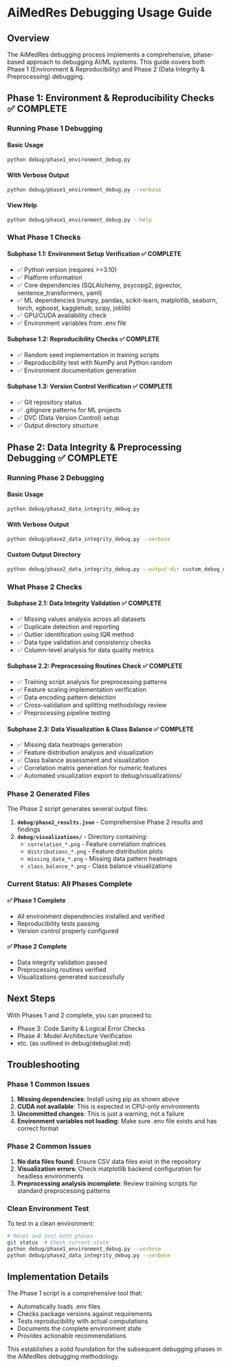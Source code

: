 # AiMedRes Debugging Usage Guide

## Overview

The AiMedRes debugging process implements a comprehensive, phase-based approach to debugging AI/ML systems. This guide covers both Phase 1 (Environment & Reproducibility) and Phase 2 (Data Integrity & Preprocessing) debugging.

## Phase 1: Environment & Reproducibility Checks ✅ COMPLETE

### Running Phase 1 Debugging

#### Basic Usage
```bash
python debug/phase1_environment_debug.py
```

#### With Verbose Output
```bash
python debug/phase1_environment_debug.py --verbose
```

#### View Help
```bash
python debug/phase1_environment_debug.py --help
```

### What Phase 1 Checks

#### Subphase 1.1: Environment Setup Verification ✅ COMPLETE
- ✅ Python version (requires >=3.10)
- ✅ Platform information
- ✅ Core dependencies (SQLAlchemy, psycopg2, pgvector, sentence_transformers, yaml)
- ✅ ML dependencies (numpy, pandas, scikit-learn, matplotlib, seaborn, torch, xgboost, kagglehub, scipy, joblib)
- ✅ GPU/CUDA availability check
- ✅ Environment variables from .env file

#### Subphase 1.2: Reproducibility Checks ✅ COMPLETE
- ✅ Random seed implementation in training scripts
- ✅ Reproducibility test with NumPy and Python random
- ✅ Environment documentation generation

#### Subphase 1.3: Version Control Verification ✅ COMPLETE
- ✅ Git repository status
- ✅ .gitignore patterns for ML projects
- ✅ DVC (Data Version Control) setup
- ✅ Output directory structure

## Phase 2: Data Integrity & Preprocessing Debugging ✅ COMPLETE

### Running Phase 2 Debugging

#### Basic Usage
```bash
python debug/phase2_data_integrity_debug.py
```

#### With Verbose Output
```bash
python debug/phase2_data_integrity_debug.py --verbose
```

#### Custom Output Directory
```bash
python debug/phase2_data_integrity_debug.py --output-dir custom_debug_output
```

### What Phase 2 Checks

#### Subphase 2.1: Data Integrity Validation ✅ COMPLETE
- ✅ Missing values analysis across all datasets
- ✅ Duplicate detection and reporting
- ✅ Outlier identification using IQR method
- ✅ Data type validation and consistency checks
- ✅ Column-level analysis for data quality metrics

#### Subphase 2.2: Preprocessing Routines Check ✅ COMPLETE
- ✅ Training script analysis for preprocessing patterns
- ✅ Feature scaling implementation verification
- ✅ Data encoding pattern detection
- ✅ Cross-validation and splitting methodology review
- ✅ Preprocessing pipeline testing

#### Subphase 2.3: Data Visualization & Class Balance ✅ COMPLETE
- ✅ Missing data heatmaps generation
- ✅ Feature distribution analysis and visualization
- ✅ Class balance assessment and visualization
- ✅ Correlation matrix generation for numeric features
- ✅ Automated visualization export to debug/visualizations/

### Phase 2 Generated Files

The Phase 2 script generates several output files:

1. **`debug/phase2_results.json`** - Comprehensive Phase 2 results and findings
2. **`debug/visualizations/`** - Directory containing:
   - `correlation_*.png` - Feature correlation matrices
   - `distributions_*.png` - Feature distribution plots
   - `missing_data_*.png` - Missing data pattern heatmaps
   - `class_balance_*.png` - Class balance visualizations

### Current Status: All Phases Complete

#### ✅ Phase 1 Complete
- All environment dependencies installed and verified
- Reproducibility tests passing
- Version control properly configured

#### ✅ Phase 2 Complete  
- Data integrity validation passed
- Preprocessing routines verified
- Visualizations generated successfully

## Next Steps

With Phases 1 and 2 complete, you can proceed to:
- Phase 3: Code Sanity & Logical Error Checks
- Phase 4: Model Architecture Verification
- etc. (as outlined in debug/debuglist.md)

## Troubleshooting

### Phase 1 Common Issues

1. **Missing dependencies**: Install using pip as shown above
2. **CUDA not available**: This is expected in CPU-only environments
3. **Uncommitted changes**: This is just a warning, not a failure
4. **Environment variables not loading**: Make sure .env file exists and has correct format

### Phase 2 Common Issues

1. **No data files found**: Ensure CSV data files exist in the repository
2. **Visualization errors**: Check matplotlib backend configuration for headless environments
3. **Preprocessing analysis incomplete**: Review training scripts for standard preprocessing patterns

### Clean Environment Test
To test in a clean environment:
```bash
# Reset and test both phases
git status  # Check current state
python debug/phase1_environment_debug.py --verbose
python debug/phase2_data_integrity_debug.py --verbose
```

## Implementation Details

The Phase 1 script is a comprehensive tool that:
- Automatically loads .env files
- Checks package versions against requirements
- Tests reproducibility with actual computations
- Documents the complete environment state
- Provides actionable recommendations

This establishes a solid foundation for the subsequent debugging phases in the AiMedRes debugging methodology.